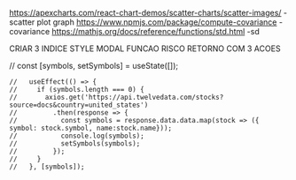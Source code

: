 https://apexcharts.com/react-chart-demos/scatter-charts/scatter-images/ - scatter plot graph
https://www.npmjs.com/package/compute-covariance - covariance
https://mathjs.org/docs/reference/functions/std.html -sd

CRIAR 3 INDICE
STYLE
MODAL
FUNCAO RISCO RETORNO COM 3 ACOES


  //   const [symbols, setSymbols] = useState([]);


    //   useEffect(() => {
    //     if (symbols.length === 0) {
    //       axios.get('https://api.twelvedata.com/stocks?source=docs&country=united_states')
    //         .then(response => {
    //           const symbols = response.data.data.map(stock => ({ symbol: stock.symbol, name:stock.name}));
    //           console.log(symbols);
    //           setSymbols(symbols);
    //         });
    //     }
    //   }, [symbols]);